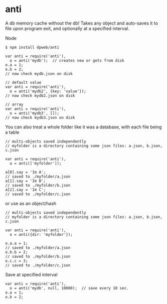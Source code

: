 anti
====

A db memory cache without the db!  Takes any object and auto-saves it to file upon program exit, and optionally at a specified interval.

Node
````
$ npm install dpweb/anti

var anti = require('anti'),
  o = anti('mydb');  // creates new or gets from disk
o.a = 1;
o.b = 2;
// now check mydb.json on disk

// default value
var anti = require('anti'),
  o = anti('mydb2', {key: 'value'});
// now check mydb2.json on disk

// array
var anti = require('anti'),
  o = anti('mydb3', []);
// now check mydb3.json on disk
````

You can also treat a whole folder like it was a database, with each file being a table
````
// multi-objects saved independently 
// myfolder is a directory containing some json files: a.json, b.json, c.json

var anti = require('anti'),
  a = anti(['myfolder']);

a[0].say = 'Im A';
// saved to ./myfolder/a.json
a[1].say = 'Im B';
// saved to ./myfolder/b.json
a[2].say = 'Im C';
// saved to ./myfolder/c.json
````

or use as an object/hash
````
// multi-objects saved independently 
// myfolder is a directory containing some json files: a.json, b.json, c.json

var anti = require('anti'),
  o = anti({dir: 'myfolder'});

o.a.a = 1;
// saved to ./myfolder/a.json
o.b.b = 2;
// saved to ./myfolder/b.json
o.c.c = 3;
// saved to ./myfolder/c.json
````

Save at specified interval
````
var anti = require('anti'),
  o = anti('mydb', null, 10000);  // save every 10 sec.
o.a = 1;
o.b = 2;
````